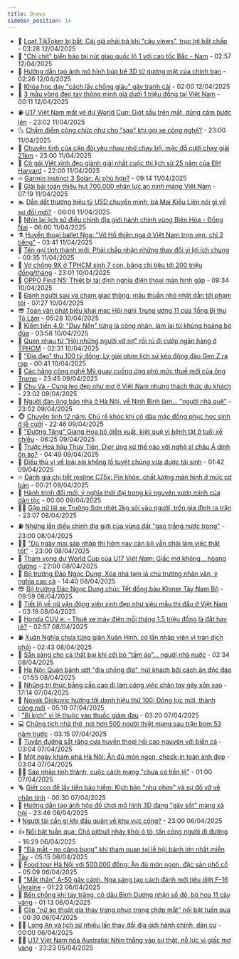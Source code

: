 ```yaml
---
title: Dnews
sidebar_position: 14
---
```


<!-- dantri-dnews:START -->
- 🤠 [Loạt TikToker bị bắt: Cái giá phải trả khi &quot;câu views&quot;, trục lợi bất chấp](https://dantri.com.vn/doi-song/loat-tiktoker-bi-bat-cai-gia-phai-tra-khi-cau-views-truc-loi-bat-chap-20250411215222636.htm) - 03:28 12/04/2025
- 🌈 [&quot;Chi chít&quot; biển báo tại nút giao quốc lộ 1 với cao tốc Bắc - Nam](https://dantri.com.vn/xa-hoi/chi-chit-bien-bao-tai-nut-giao-quoc-lo-1-voi-cao-toc-bac-nam-20250412084656000.htm) - 02:57 12/04/2025
- 🐎 [Hướng dẫn tạo ảnh mô hình búp bê 3D từ gương mặt của chính bạn](https://dantri.com.vn/cong-nghe/huong-dan-tao-anh-mo-hinh-bup-be-3d-tu-guong-mat-cua-chinh-ban-20250409152528251.htm) - 02:26 12/04/2025
- 👹 [Khóa học dạy &quot;cách lấy chồng giàu&quot; gây tranh cãi](https://dantri.com.vn/giao-duc/khoa-hoc-day-cach-lay-chong-giau-gay-tranh-cai-20250410194103636.htm) - 02:00 12/04/2025
- 🫶 [3 mẫu vòng đeo tay thông minh giá dưới 1 triệu đồng tại Việt Nam](https://dantri.com.vn/cong-nghe/3-mau-vong-deo-tay-thong-minh-gia-duoi-1-trieu-dong-tai-viet-nam-20250411224510961.htm) - 00:11 12/04/2025
- ⛽️ [U17 Việt Nam mất vé dự World Cup: Giọt sầu trên mắt, dũng cảm bước lên](https://dantri.com.vn/the-thao/u17-viet-nam-mat-ve-du-world-cup-giot-sau-tren-mat-dung-cam-buoc-len-20250412002323153.htm) - 23:02 11/04/2025
- 🌜 [Chấm điểm công chức như cho &quot;sao&quot; khi gọi xe công nghệ?](https://dantri.com.vn/lao-dong-viec-lam/cham-diem-cong-chuc-nhu-cho-sao-khi-goi-xe-cong-nghe-20250411183723030.htm) - 23:00 11/04/2025
- 💪 [Chuyện tình của cặp đôi yêu nhau nhờ chạy bộ, mặc đồ cưới chạy giải 21km](https://dantri.com.vn/doi-song/chuyen-tinh-cua-cap-doi-yeu-nhau-nho-chay-bo-mac-do-cuoi-chay-giai-21km-20250409150024476.htm) - 23:00 11/04/2025
- 🎊 [Cô gái Việt xinh đẹp giành giải nhất cuộc thi lịch sử 25 năm của ĐH Harvard](https://dantri.com.vn/giao-duc/co-gai-viet-xinh-dep-gianh-giai-nhat-cuoc-thi-lich-su-25-nam-cua-dh-harvard-20250411121745664.htm) - 22:00 11/04/2025
- 🔥 [Garmin Instinct 3 Solar: Ai phù hợp?](https://dantri.com.vn/cong-nghe/garmin-instinct-3-solar-ai-phu-hop-20250411160732946.htm) - 09:14 11/04/2025
- 👀 [Giải bài toán thiếu hụt 700.000 nhân lực an ninh mạng Việt Nam](https://dantri.com.vn/cong-nghe/giai-bai-toan-thieu-hut-700000-nhan-luc-an-ninh-mang-viet-nam-20250411133821985.htm) - 07:19 11/04/2025
- 🏊 [Dẫn dắt thương hiệu tỷ USD chuyển mình, bà Mai Kiều Liên nói gì về sự đổi mới?](https://dantri.com.vn/kinh-doanh/dan-dat-thuong-hieu-ty-usd-chuyen-minh-ba-mai-kieu-lien-noi-gi-ve-su-doi-moi-20250411120022982.htm) - 06:06 11/04/2025
- 🥸 [Nhìn lại lịch sử điều chỉnh địa giới hành chính vùng Biên Hòa - Đồng Nai](https://dantri.com.vn/xa-hoi/nhin-lai-lich-su-dieu-chinh-dia-gioi-hanh-chinh-vung-bien-hoa-dong-nai-20250411105623039.htm) - 06:00 11/04/2025
- ⚗️ [Huyền thoại ballet Nga: &quot;Vở Hồ thiên nga ở Việt Nam trọn vẹn, chỉ 2 tiếng&quot;](https://dantri.com.vn/giai-tri/huyen-thoai-ballet-nga-vo-ho-thien-nga-o-viet-nam-tron-ven-chi-2-tieng-20250411091038167.htm) - 03:41 11/04/2025
- 🐲 [Tên gọi tỉnh thành mới: Phải chấp nhận những thay đổi vì lợi ích chung](https://dantri.com.vn/noi-vu/ten-goi-tinh-thanh-moi-phai-chap-nhan-nhung-thay-doi-vi-loi-ich-chung-20250408180934058.htm) - 00:35 11/04/2025
- 🌁 [Vợ chồng 9X ở TPHCM sinh 7 con, bảng chi tiêu tới 200 triệu đồng/tháng](https://dantri.com.vn/doi-song/vo-chong-9x-o-tphcm-sinh-7-con-bang-chi-tieu-toi-200-trieu-dongthang-20250410202728555.htm) - 23:01 10/04/2025
- 🧐 [OPPO Find N5: Thiết bị tái định nghĩa điện thoại màn hình gập](https://dantri.com.vn/cong-nghe/oppo-find-n5-thiet-bi-tai-dinh-nghia-dien-thoai-man-hinh-gap-20250409202513756.htm) - 09:34 10/04/2025
- 👹 [Đánh người sau va chạm giao thông, mâu thuẫn nhỏ nhặt dẫn tới phạm tội](https://dantri.com.vn/ban-doc/danh-nguoi-sau-va-cham-giao-thong-mau-thuan-nho-nhat-dan-toi-pham-toi-20250410101825159.htm) - 07:27 10/04/2025
- 😎 [Toàn văn phát biểu khai mạc Hội nghị Trung ương 11 của Tổng Bí thư Tô Lâm](https://dantri.com.vn/xa-hoi/toan-van-phat-bieu-khai-mac-hoi-nghi-trung-uong-11-cua-tong-bi-thu-to-lam-20250410121438075.htm) - 05:28 10/04/2025
- 🤭 [Kiếm tiền 4.0: &quot;Duy Nến&quot; từng là công nhân, làm lại từ khủng hoảng bó đũa](https://dantri.com.vn/cong-nghe/kiem-tien-40-duy-nen-tung-la-cong-nhan-lam-lai-tu-khung-hoang-bo-dua-20250409235522126.htm) - 03:58 10/04/2025
- 🦣 [Quen nhau từ &quot;Hội những người vỡ nợ&quot; rồi rủ đi cướp ngân hàng ở TPHCM](https://dantri.com.vn/phap-luat/quen-nhau-tu-hoi-nhung-nguoi-vo-no-roi-ru-di-cuop-ngan-hang-o-tphcm-20250407120906198.htm) - 02:31 10/04/2025
- 🙉 [&quot;Địa đạo&quot; thu 100 tỷ đồng: Lý giải phim lịch sử kéo đông đảo Gen Z ra rạp](https://dantri.com.vn/giai-tri/dia-dao-thu-100-ty-dong-ly-giai-phim-lich-su-keo-dong-dao-gen-z-ra-rap-20250409192925514.htm) - 00:41 10/04/2025
- 🗽 [Các hãng công nghệ Mỹ quay cuồng ứng phó mức thuế mới của ông Trump](https://dantri.com.vn/cong-nghe/cac-hang-cong-nghe-my-quay-cuong-ung-pho-muc-thue-moi-cua-ong-trump-20250410012426604.htm) - 23:45 09/04/2025
- 🐻 [Chu Va - Cung leo đẹp như mơ ở Việt Nam nhưng thách thức du khách](https://dantri.com.vn/du-lich/chu-va-cung-leo-dep-nhu-mo-o-viet-nam-nhung-thach-thuc-du-khach-20250409094516719.htm) - 23:02 09/04/2025
- 🫣 [Người đàn ông bán nhà ở Hà Nội, về Ninh Bình làm... &quot;người nhà quê&quot;](https://dantri.com.vn/doi-song/nguoi-dan-ong-ban-nha-o-ha-noi-ve-ninh-binh-lam-nguoi-nha-que-20250404164019293.htm) - 23:02 09/04/2025
- 🐵 [Chuyện tình 12 năm: Chú rể khóc khi cô dâu mặc đồng phục học sinh ở lễ cưới](https://dantri.com.vn/doi-song/chuyen-tinh-12-nam-chu-re-khoc-khi-co-dau-mac-dong-phuc-hoc-sinh-o-le-cuoi-20250409162929991.htm) - 22:46 09/04/2025
- 🥷 [&quot;Đường Tăng&quot; Giang Hoa bỏ diễn xuất, kiệt quệ vì bệnh tật ở tuổi xế chiều](https://dantri.com.vn/giai-tri/duong-tang-giang-hoa-bo-dien-xuat-kiet-que-vi-benh-tat-o-tuoi-xe-chieu-20250409111419996.htm) - 06:25 09/04/2025
- 🐻 [Trước Hoa hậu Thùy Tiên, Dior ứng xử thế nào với nghệ sĩ châu Á dính ồn ào?](https://dantri.com.vn/giai-tri/truoc-hoa-hau-thuy-tien-dior-ung-xu-the-nao-voi-nghe-si-chau-a-dinh-on-ao-20250409010412279.htm) - 04:49 09/04/2025
- 🥸 [Điều thú vị về loài sói khổng lồ tuyệt chủng vừa được tái sinh](https://dantri.com.vn/khoa-hoc/dieu-thu-vi-ve-loai-soi-khong-lo-tuyet-chung-vua-duoc-tai-sinh-20250409070710309.htm) - 01:42 09/04/2025
- 🔥 [Đánh giá chi tiết realme C75x: Pin khỏe, chất lượng màn hình ở mức cơ bản](https://dantri.com.vn/cong-nghe/danh-gia-chi-tiet-realme-c75x-pin-khoe-chat-luong-man-hinh-o-muc-co-ban-20250408181213640.htm) - 00:21 09/04/2025
- 🥰 [Hành trình đổi mới, ý nghĩa thời đại trong kỷ nguyên vươn mình của dân tộc](https://dantri.com.vn/xa-hoi/hanh-trinh-doi-moi-y-nghia-thoi-dai-trong-ky-nguyen-vuon-minh-cua-dan-toc-20250408170927480.htm) - 00:00 09/04/2025
- 👨‍🏫 [Gặp nữ lái xe Trường Sơn nhét 2kg sỏi vào người, trốn gia đình ra trận](https://dantri.com.vn/doi-song/gap-nu-lai-xe-truong-son-nhet-2kg-soi-vao-nguoi-tron-gia-dinh-ra-tran-20250403195541404.htm) - 23:07 08/04/2025
- ⛽️ [Những lần điều chỉnh địa giới của vùng đất &quot;gạo trắng nước trong&quot;](https://dantri.com.vn/xa-hoi/nhung-lan-dieu-chinh-dia-gioi-cua-vung-dat-gao-trang-nuoc-trong-20250408144007255.htm) - 23:00 08/04/2025
- 🧑‍💻 [&quot;Dù ngày mai sáp nhập thì hôm nay cán bộ vẫn phải làm việc thật tốt&quot;](https://dantri.com.vn/noi-vu/du-ngay-mai-sap-nhap-thi-hom-nay-can-bo-van-phai-lam-viec-that-tot-20250408085735613.htm) - 23:00 08/04/2025
- 💪 [Tham vọng dự World Cup của U17 Việt Nam: Giấc mơ không… hoang đường](https://dantri.com.vn/the-thao/tham-vong-du-world-cup-cua-u17-viet-nam-giac-mo-khong-hoang-duong-20250408233648981.htm) - 22:00 08/04/2025
- 🔭 [Bộ trưởng Đào Ngọc Dung: Xóa nhà tạm là chủ trương nhân văn, ý nghĩa cao cả](https://dantri.com.vn/xa-hoi/bo-truong-dao-ngoc-dung-xoa-nha-tam-la-chu-truong-nhan-van-y-nghia-cao-ca-20250408192511657.htm) - 14:40 08/04/2025
- 😎 [Bộ trưởng Đào Ngọc Dung chúc Tết đồng bào Khmer Tây Nam Bộ](https://dantri.com.vn/xa-hoi/bo-truong-dao-ngoc-dung-chuc-tet-dong-bao-khmer-tay-nam-bo-20250408155842559.htm) - 09:59 08/04/2025
- 🦩 [Tiết lộ về nữ vận động viên xinh đẹp như siêu mẫu thi đấu ở Việt Nam](https://dantri.com.vn/doi-song/tiet-lo-ve-nu-van-dong-vien-xinh-dep-nhu-sieu-mau-thi-dau-o-viet-nam-20250403180744759.htm) - 03:19 08/04/2025
- 🐻 [Honda CUV e: - Thuê xe máy điện mỗi tháng 1,5 triệu đồng là đắt hay rẻ?](https://dantri.com.vn/o-to-xe-may/honda-cuv-e-thue-xe-may-dien-moi-thang-15-trieu-dong-la-dat-hay-re-20250408030653127.htm) - 02:57 08/04/2025
- ⛽️ [Xuân Nghĩa chưa từng giận Xuân Hinh, có lần nhập viện vì tràn dịch phổi](https://dantri.com.vn/giai-tri/xuan-nghia-chua-tung-gian-xuan-hinh-co-lan-nhap-vien-vi-tran-dich-phoi-20250407232221482.htm) - 02:43 08/04/2025
- 📝 [Sẵn sàng cho cả thất bại khi cởi bỏ &quot;tấm áo&quot;... người nhà nước](https://dantri.com.vn/noi-vu/san-sang-cho-ca-that-bai-khi-coi-bo-tam-ao-nguoi-nha-nuoc-20250407213807148.htm) - 02:34 08/04/2025
- 💯 [Hà Nội: Quán bánh ướt &quot;đĩa chồng đĩa&quot;, hút khách bởi cách ăn độc đáo](https://dantri.com.vn/du-lich/ha-noi-quan-banh-uot-dia-chong-dia-hut-khach-boi-cach-an-doc-dao-20250405102845991.htm) - 01:55 08/04/2025
- 🤠 [Những trí thức bằng cấp cao đi làm công việc chân tay gây xôn xao](https://dantri.com.vn/giao-duc/nhung-tri-thuc-bang-cap-cao-di-lam-cong-viec-chan-tay-gay-xon-xao-20250407114903547.htm) - 17:14 07/04/2025
- 🧐 [Novak Djokovic hướng tới danh hiệu thứ 100: Động lực mới, thành công mới](https://dantri.com.vn/the-thao/novak-djokovic-huong-toi-danh-hieu-thu-100-dong-luc-moi-thanh-cong-moi-20250406102007155.htm) - 05:10 07/04/2025
- 🕯 [&quot;Bi kịch&quot; vì lệ thuộc vào thuốc giảm đau](https://dantri.com.vn/suc-khoe/bi-kich-vi-le-thuoc-vao-thuoc-giam-dau-20250406135919078.htm) - 03:20 07/04/2025
- 💻 [Chứng tích nhà thờ, nơi hơn 500 người thiệt mạng sau trận bom 53 năm trước](https://dantri.com.vn/xa-hoi/chung-tich-nha-tho-noi-hon-500-nguoi-thiet-mang-sau-tran-bom-53-nam-truoc-20250402130535088.htm) - 03:15 07/04/2025
- 🌋 [Tuyến đường sắt răng cưa huyền thoại nối cao nguyên với biển cả](https://dantri.com.vn/xa-hoi/tuyen-duong-sat-rang-cua-huyen-thoai-noi-cao-nguyen-voi-bien-ca-20250403110114019.htm) - 03:04 07/04/2025
- 🤖 [Một ngày khám phá Hà Nội: Ăn đủ món ngon, check-in toàn ảnh đẹp](https://dantri.com.vn/du-lich/mot-ngay-kham-pha-ha-noi-an-du-mon-ngon-check-in-toan-anh-dep-20250405112514965.htm) - 03:04 07/04/2025
- 🧑‍💻 [Sáp nhập tỉnh thành, cuộc cách mạng &quot;chưa có tiền lệ&quot;](https://dantri.com.vn/noi-vu/sap-nhap-tinh-thanh-cuoc-cach-mang-chua-co-tien-le-20250405132243534.htm) - 01:00 07/04/2025
- 🪜 [Giết con để lấy tiền bảo hiểm: Kịch bản &quot;như phim&quot; và sự đổ vỡ về nhân tính](https://dantri.com.vn/phap-luat/giet-con-de-lay-tien-bao-hiem-kich-ban-nhu-phim-va-su-do-vo-ve-nhan-tinh-20250406204133775.htm) - 00:30 07/04/2025
- 🚀 [Hướng dẫn tạo ảnh hộp đồ chơi mô hình 3D đang &quot;gây sốt&quot; mạng xã hội](https://dantri.com.vn/cong-nghe/huong-dan-tao-anh-hop-do-choi-mo-hinh-3d-dang-gay-sot-mang-xa-hoi-20250407044650973.htm) - 23:46 06/04/2025
- 🕴 [Người tài cần gì khi đầu quân về khu vực công?](https://dantri.com.vn/lao-dong-viec-lam/nguoi-tai-can-gi-khi-dau-quan-ve-khu-vuc-cong-20250405225415342.htm) - 23:00 06/04/2025
- 👍 [Nổi bật tuần qua: Chó pitbull nhảy khỏi ô tô, tấn công người đi đường](https://dantri.com.vn/khoa-hoc/noi-bat-tuan-qua-cho-pitbull-nhay-khoi-o-to-tan-cong-nguoi-di-duong-20250406142438981.htm) - 16:29 06/04/2025
- 🥳 [&quot;Đã mắt - no căng bụng&quot; khi tham quan tại lễ hội bánh lớn nhất miền Tây](https://dantri.com.vn/du-lich/da-mat-no-cang-bung-khi-tham-quan-tai-le-hoi-banh-lon-nhat-mien-tay-20250406111047689.htm) - 05:15 06/04/2025
- 🥳 [Food tour Hà Nội với 500.000 đồng: Ăn đủ món ngon, đặc sản phố cổ](https://dantri.com.vn/du-lich/food-tour-ha-noi-voi-500000-dong-an-du-mon-ngon-dac-san-pho-co-20250405110934570.htm) - 05:09 06/04/2025
- 🦩 [&quot;Mắt thần&quot; A-50 gãy cánh, Nga sáng tạo cách đánh mới tiêu diệt F-16 Ukraine](https://dantri.com.vn/the-gioi/mat-than-a-50-gay-canh-nga-sang-tao-cach-danh-moi-tieu-diet-f-16-ukraine-20250331152810541.htm) - 01:22 06/04/2025
- 🗽 [Bên chồng khi tay trắng, cô dâu Bình Dương nhận sổ đỏ, bó hoa 11 cây vàng](https://dantri.com.vn/doi-song/ben-chong-khi-tay-trang-co-dau-binh-duong-nhan-so-do-bo-hoa-11-cay-vang-20250405003925932.htm) - 01:13 06/04/2025
- 🤖 [Clip &quot;nữ ảo thuật gia thay trang phục trong chớp mắt&quot; nổi bật tuần qua](https://dantri.com.vn/cong-nghe/clip-nu-ao-thuat-gia-thay-trang-phuc-trong-chop-mat-noi-bat-tuan-qua-20250406041720294.htm) - 00:30 06/04/2025
- 🧑‍🏫 [Long An và lịch sử nhiều lần thay đổi địa giới hành chính, dân cư](https://dantri.com.vn/xa-hoi/long-an-va-lich-su-nhieu-lan-thay-doi-dia-gioi-hanh-chinh-dan-cu-20250405173806346.htm) - 00:00 06/04/2025
- 👨‍🏫 [U17 Việt Nam hòa Australia: Nhìn thẳng vào sự thật, nỗ lực vì giấc mơ vàng](https://dantri.com.vn/the-thao/u17-viet-nam-hoa-australia-nhin-thang-vao-su-that-no-luc-vi-giac-mo-vang-20250405225704848.htm) - 23:23 05/04/2025<!-- dantri-dnews:END -->
